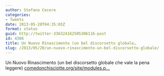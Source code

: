 ```yaml
---
author: Stefano Cecere
categories:
- Tweets
date: 2013-05-20T04:35:03Z
format: status
guid: http://twitter-336324162505306116-post
id: 4366
title: Un Nuovo Rinascimento (un bel discorsetto globale…
slug: /2013/05/20/un-nuovo-rinascimento-un-bel-discorsetto-globale/
---
```


Un Nuovo Rinascimento (un bel discorsetto globale che vale la pena leggere) [comedonchisciotte.org/site/modules.p…](http://www.comedonchisciotte.org/site/modules.php?name=News&file=article&sid=11864)